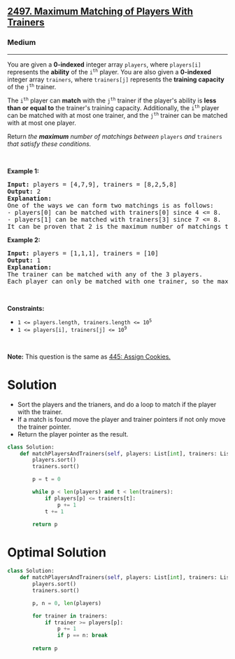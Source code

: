 <h2><a href="https://leetcode.com/problems/maximum-matching-of-players-with-trainers">2497. Maximum Matching of Players With Trainers</a></h2><h3>Medium</h3><hr><p>You are given a <strong>0-indexed</strong> integer array <code>players</code>, where <code>players[i]</code> represents the <strong>ability</strong> of the <code>i<sup>th</sup></code> player. You are also given a <strong>0-indexed</strong> integer array <code>trainers</code>, where <code>trainers[j]</code> represents the <strong>training capacity </strong>of the <code>j<sup>th</sup></code> trainer.</p>

<p>The <code>i<sup>th</sup></code> player can <strong>match</strong> with the <code>j<sup>th</sup></code> trainer if the player&#39;s ability is <strong>less than or equal to</strong> the trainer&#39;s training capacity. Additionally, the <code>i<sup>th</sup></code> player can be matched with at most one trainer, and the <code>j<sup>th</sup></code> trainer can be matched with at most one player.</p>

<p>Return <em>the <strong>maximum</strong> number of matchings between </em><code>players</code><em> and </em><code>trainers</code><em> that satisfy these conditions.</em></p>

<p>&nbsp;</p>
<p><strong class="example">Example 1:</strong></p>

<pre>
<strong>Input:</strong> players = [4,7,9], trainers = [8,2,5,8]
<strong>Output:</strong> 2
<strong>Explanation:</strong>
One of the ways we can form two matchings is as follows:
- players[0] can be matched with trainers[0] since 4 &lt;= 8.
- players[1] can be matched with trainers[3] since 7 &lt;= 8.
It can be proven that 2 is the maximum number of matchings that can be formed.
</pre>

<p><strong class="example">Example 2:</strong></p>

<pre>
<strong>Input:</strong> players = [1,1,1], trainers = [10]
<strong>Output:</strong> 1
<strong>Explanation:</strong>
The trainer can be matched with any of the 3 players.
Each player can only be matched with one trainer, so the maximum answer is 1.
</pre>

<p>&nbsp;</p>
<p><strong>Constraints:</strong></p>

<ul>
	<li><code>1 &lt;= players.length, trainers.length &lt;= 10<sup>5</sup></code></li>
	<li><code>1 &lt;= players[i], trainers[j] &lt;= 10<sup>9</sup></code></li>
</ul>

<p>&nbsp;</p>
<p><strong>Note:</strong> This question is the same as <a href="https://leetcode.com/problems/assign-cookies/description/" target="_blank"> 445: Assign Cookies.</a></p>

# Solution 
* Sort the players and the trianers, and do a loop to match if the player with the trainer.
* If a match is found move the player and trainer pointers if not only move the trainer pointer. 
* Return the player pointer as the result. 

```python
class Solution:
    def matchPlayersAndTrainers(self, players: List[int], trainers: List[int]) -> int:
        players.sort()
        trainers.sort()

        p = t = 0

        while p < len(players) and t < len(trainers):
            if players[p] <= trainers[t]:
                p += 1
            t += 1      

        return p          
```

# Optimal Solution 
```python
class Solution:
    def matchPlayersAndTrainers(self, players: List[int], trainers: List[int]) -> int:
        players.sort()
        trainers.sort()

        p, n = 0, len(players)

        for trainer in trainers:
            if trainer >= players[p]:
                p += 1
                if p == n: break
                
        return p
```
